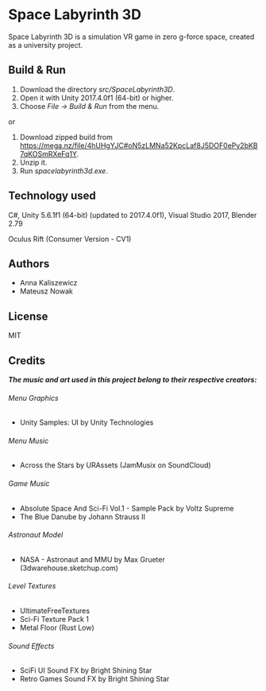 # Space Labyrinth 3D

Space Labyrinth 3D is a simulation VR game in zero g-force space, created as a university project.

## Build & Run

1. Download the directory *src/SpaceLabyrinth3D*.
2. Open it with Unity 2017.4.0f1 (64-bit) or higher.
3. Choose *File -> Build & Run* from the menu.

or

1. Download zipped build from https://mega.nz/file/4hUHgYJC#oN5zLMNa52KpcLaf8J5DOF0ePy2bKB7qKOSmRXeFq1Y.
2. Unzip it.
3. Run *spacelabyrinth3d.exe*.


## Technology used

C#, Unity 5.6.1f1 (64-bit) (updated to 2017.4.0f1), Visual Studio 2017, Blender 2.79

Oculus Rift (Consumer Version - CV1)

## Authors

* Anna Kaliszewicz
* Mateusz Nowak

## License

MIT

## Credits
**_The music and art used in this project belong to their respective creators:_**

###### Menu Graphics
* Unity Samples: UI by Unity Technologies

###### Menu Music
* Across the Stars by URAssets (JamMusix on SoundCloud)

###### Game Music
* Absolute Space And Sci-Fi Vol.1 - Sample Pack by Voltz Supreme
* The Blue Danube by Johann Strauss II

###### Astronaut Model
* NASA - Astronaut and MMU by Max Grueter (3dwarehouse.sketchup.com)

###### Level Textures
* UltimateFreeTextures
* Sci-Fi Texture Pack 1
* Metal Floor (Rust Low)

###### Sound Effects
* SciFi UI Sound FX by Bright Shining Star
* Retro Games Sound FX by Bright Shining Star

